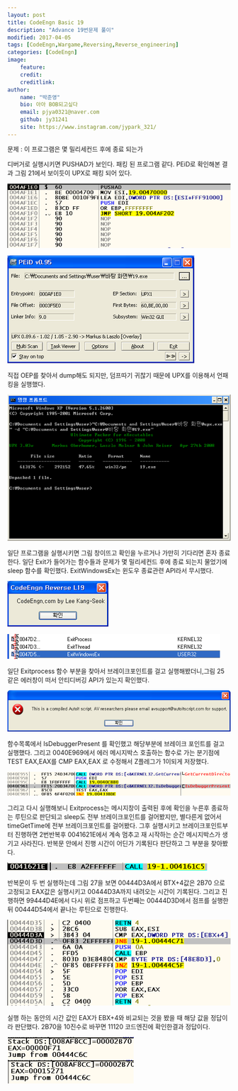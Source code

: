 ```yaml
---
layout: post
title: CodeEngn Basic 19
description: "Advance 19번문제 풀이"
modified: 2017-04-05
tags: [CodeEngn,Wargame,Reversing,Reverse_engineering]
categories: [CodeEngn]
image:
    feature:
    credit:
    creditlink:
author:
    name: "박준영"
    bio: 아아 BOB되고싶다
    email: pjya0321@naver.com
    github: jy31241
    site: https://www.instagram.com/jypark_321/
---
```

문제 : 이 프로그램은 몇 밀리세컨드 후에 종료 되는가

디버거로 실행시키면 PUSHAD가 보인다. 패킹 된 프로그램 같다. PEiD로 확인해본 결과 그림 21에서 보이듯이 UPX로 패킹 되어 있다.

![19-1](assets/postimage/b19-1.png)

![19-2](assets/postimage/b19-2.png)

직접 OEP를 찾아서 dump해도 되지만, 덤프따기 귀찮기 때문에 UPX를 이용해서 언패킹을 실행했다.

![19-3](assets/postimage/b19-3.png)

일단 프로그램을 실행시키면 그림 창이뜨고 확인을 누르거나 가만히 기다리면 혼자 종료한다.
일단 Exit가 들어가는 함수들과 문제가 몇 밀리세컨드 후에 종료 되는지 물었기에 sleep 함수를 확인했다. ExitWindowsEx는 윈도우 종료관련 API라서 무시했다.

![19-4](assets/postimage/b19-4.png)

![19-5](assets/postimage/b19-5.png)

일단 Exitprocess 함수 부분을 찾아서 브레이크포인트를 걸고 실행해봤더니,그림 25 같은 에러창이 떠서 안티디버깅 API가 있는지 확인했다.

![19-6](assets/postimage/b19-6.png)

함수목록에서 IsDebuggerPresent 를 확인했고 해당부분에 브레이크 포인트를 걸고 실행했다.
그리고 0040E969에서 에러 메시지박스 호출하는 함수로 가는 분기점에 TEST EAX,EAX를
CMP EAX,EAX 로 수정해서 Z플레그가 1이되게 저장했다.

![19-7](assets/postimage/b19-7.png)

그리고 다시 실행해보니 Exitprocess는 메시지창이 출력된 후에 확인을 누른후 종료하는 루틴으로 판단되고 sleep도 전부 브레이크포인트를 걸어봤지만, 별다른게 없어서 timeGetTime에 전부 브레이크포인트를 걸어봤다. 그후 실행시키고 브레이크포인트부터 진행하면 2번반복후 0041621E에서 계속 멈추고 재 시작하는 순간 메시지박스가 생기고 사라진다. 반복문 안에서 진행 시간이 어딘가 기록된다 판단하고 그 부분을 찾아봤다.

![19-8](assets/postimage/b19-8.png)

반복문이 두 번 실행하는데 그림 27을 보면 00444D3A에서 BTX+4값은 2B70 으로 고정되고 EAX값은 실행시키고 00444D3A까지 내려오는 시간이 기록된다. 그리고 진행하면 99444D4E에서 다시 위로 점프하고 두번째는 00444D3D에서 점프를 실행한 뒤 00444D54에서 끝나는 루틴으로 진행한다.

![19-9](assets/postimage/b19-9.png)

실행 하는 동안의 시간 값인 EAX가 EBX+4와 비교되는 것을 봤을 때 해당 값을 정답이라 판단했다. 2B70을 10진수로 바꾸면 11120 코드엔진에 확인한결과 정답이다.

![19-10](assets/postimage/b19-10.png)

